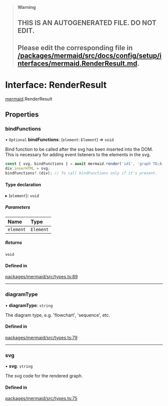 > **Warning**
>
> ## THIS IS AN AUTOGENERATED FILE. DO NOT EDIT.
>
> ## Please edit the corresponding file in [/packages/mermaid/src/docs/config/setup/interfaces/mermaid.RenderResult.md](../../../../packages/mermaid/src/docs/config/setup/interfaces/mermaid.RenderResult.md).

# Interface: RenderResult

[mermaid](../modules/mermaid.md).RenderResult

## Properties

### bindFunctions

• `Optional` **bindFunctions**: (`element`: `Element`) => `void`

Bind function to be called after the svg has been inserted into the DOM.
This is necessary for adding event listeners to the elements in the svg.

```js
const { svg, bindFunctions } = await mermaid.render('id1', 'graph TD;A-->B');
div.innerHTML = svg;
bindFunctions?.(div); // To call bindFunctions only if it's present.
```

#### Type declaration

▸ (`element`): `void`

##### Parameters

| Name      | Type      |
| :-------- | :-------- |
| `element` | `Element` |

##### Returns

`void`

#### Defined in

[packages/mermaid/src/types.ts:89](https://github.com/mermaid-js/mermaid/blob/master/packages/mermaid/src/types.ts#L89)

---

### diagramType

• **diagramType**: `string`

The diagram type, e.g. 'flowchart', 'sequence', etc.

#### Defined in

[packages/mermaid/src/types.ts:79](https://github.com/mermaid-js/mermaid/blob/master/packages/mermaid/src/types.ts#L79)

---

### svg

• **svg**: `string`

The svg code for the rendered graph.

#### Defined in

[packages/mermaid/src/types.ts:75](https://github.com/mermaid-js/mermaid/blob/master/packages/mermaid/src/types.ts#L75)
